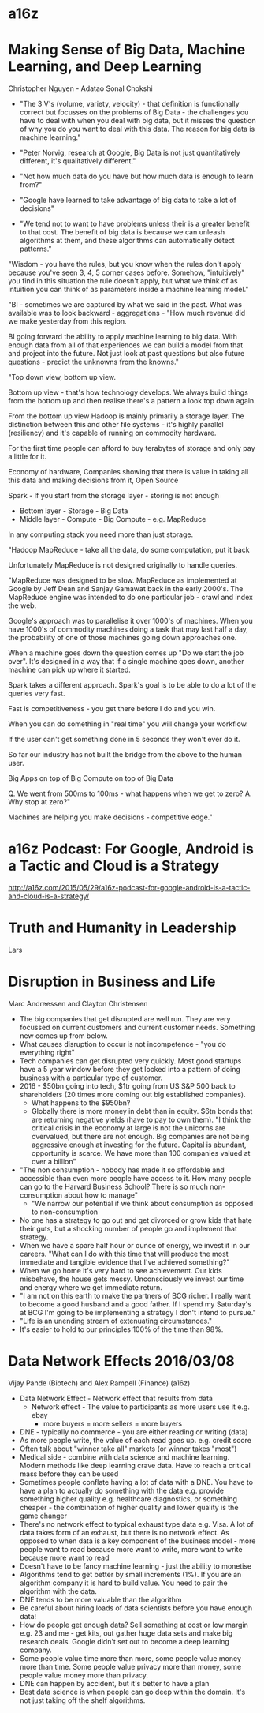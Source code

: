 # a16z

# Making Sense of Big Data, Machine Learning, and Deep Learning

Christopher Nguyen - Adatao Sonal Chokshi

* "The 3 V's (volume, variety, velocity) - that definition is functionally
  correct but focusses on the problems of Big Data - the challenges you have
to deal with when you deal with big data, but it misses the question of why
you do you want to deal with this data.  The reason for big data is machine
learning."

* "Peter Norvig, research at Google, Big Data is not just quantitatively
  different, it's qualitatively different."
* "Not how much data do you have but how much data is enough to learn from?"
* "Google have learned to take advantage of big data to take a lot of
  decisions"

* "We tend not to want to have problems unless their is a greater benefit to
  that cost.  The benefit of big data is because we can unleash algorithms at
them, and these algorithms can automatically detect patterns."

"Wisdom - you have the rules, but you know when the rules don't apply because
you've seen 3, 4, 5 corner cases before.  Somehow, "intuitively" you find in
this situation the rule doesn't apply, but what we think of as intuition you
can think of as parameters inside a machine learning model."

"BI - sometimes we are captured by what we said in the past.  What was
available was to look backward - aggregations - "How much revenue did we make
yesterday from this region.

BI going forward the ability to apply machine learning to big data.  With
enough data from all of that experiences we can build a model from that and
project into the future.  Not just look at past questions but also future
questions - predict the unknowns from the knowns."

"Top down view, bottom up view.

Bottom up view - that's how technology develops. We always build things from the bottom up and then realise there's a pattern a look
top down again.

From the bottom up view Hadoop is mainly primarily a storage layer.  The
distinction between this and other file systems - it's highly parallel
(resiliency) and it's capable of running on commodity hardware.

For the first time people can afford to buy terabytes of storage and only pay
a little for it.

Economy of hardware, Companies showing that there is value in taking all this
data and making decisions from it, Open Source

Spark - If you start from the storage layer - storing is not enough

- Bottom layer - Storage - Big Data
- Middle layer - Compute - Big Compute - e.g. MapReduce

In any computing stack you need more than just storage.

"Hadoop MapReduce - take all the data, do some computation, put it back

Unfortunately MapReduce is not designed originally to handle queries.

"MapReduce was designed to be slow.  MapReduce as implemented at Google by
Jeff Dean and Sanjay Gamawat back in the early 2000's.  The MapReduce engine
was intended to do one particular job - crawl and index the web.

Google's approach was to parallelise it over 1000's of machines.  When you have
1000's of commodity machines doing a task that may last half a day, the
probability of one of those machines going down approaches one.

When a machine goes down the question comes up "Do we start the job over".
It's designed in a way that if a single machine goes down, another machine can
pick up where it started.

Spark takes a different approach.  Spark's goal is to be able to do a lot of
the queries very fast.

Fast is competitiveness - you get there before I do and you win.

When you can do something in "real time" you will change your workflow.

If the user can't get something done in 5 seconds they won't ever do it.

So far our industry has not built the bridge from the above to the human
user.

Big Apps on top of Big Compute on top of Big Data

Q. We went from 500ms to 100ms - what happens when we get to zero?
A. Why stop at zero?"

Machines are helping you make decisions - competitive edge."

# a16z Podcast: For Google, Android is a Tactic and Cloud is a Strategy 

http://a16z.com/2015/05/29/a16z-podcast-for-google-android-is-a-tactic-and-cloud-is-a-strategy/

# Truth and Humanity in Leadership

Lars

# Disruption in Business and Life
Marc Andreessen and Clayton Christensen

* The big companies that get disrupted are well run.  They are very focussed
  on current customers and current customer needs.  Something new comes up
from below.
* What causes disruption to occur is not incompetence - "you do everything
  right"
* Tech companies can get disrupted very quickly.  Most good startups have a 5
  year window before they get locked into a pattern of doing business with a
particular type of customer.
* 2016 - $50bn going into tech, $1tr going from US S&P 500 back to
  shareholders (20 times more coming out big established companies).
  - What happens to the $950bn?
  - Globally there is more money in debt than in equity.  $6tn bonds that are
    returning negative yields (have to pay to own them).  "I think the
critical crisis in the economy at large is not the unicorns are overvalued,
but there are not enough.  Big companies are not being aggressive enough at
investing for the future.  Capital is abundant, opportunity is scarce.
We have more than 100 companies valued at over a billion"
* "The non consumption - nobody has made it so affordable and accessible than
  even more people have access to it.  How many people can go to the Harvard
Business School?  There is so much non-consumption about how to manage"  
  - "We narrow our potential if we think about consumption as opposed to
    non-consumption
* No one has a strategy to go out and get divorced or grow kids that hate
  their guts, but a shocking number of people go and implement that strategy.
* When we have a spare half hour or ounce of energy, we invest it in our
  careers.  "What can I do with this time that will produce the most immediate
and tangible evidence that I've achieved something?"
* When we go home it's very hard to see achievement.  Our kids misbehave, the
  house gets messy.  Unconsciously we invest our time and energy where we get
immediate return.
* "I am not on this earth to make the partners of BCG richer.  I really want to
  become a good husband and a good father.  If I spend my Saturday's at BCG
I'm going to be implementing a strategy I don't intend to pursue."
* "Life is an unending stream of extenuating circumstances."
* It's easier to hold to our principles 100% of the time than 98%.

# Data Network Effects 2016/03/08

Vijay Pande (Biotech) and Alex Rampell (Finance) (a16z)

* Data Network Effect - Network effect that results from data
  - Network effect - The value to participants as more users use it e.g. ebay
    - more buyers = more sellers = more buyers
* DNE - typically no commerce - you are either reading or writing (data)
* As more people write, the value of each read goes up.  e.g. credit score
* Often talk about "winner take all" markets (or winner takes "most")
* Medical side - combine with data science and machine learning.  Modern
  methods like deep learning crave data.  Have to reach a critical mass before
they can be used
* Sometimes people conflate having a lot of data with a DNE.  You have to have
  a plan to actually do something with the data e.g. provide something higher
quality e.g. healthcare diagnostics, or something cheaper - the combination of
higher quality and lower quality is the game changer
* There's no network effect to typical exhaust type data e.g. Visa.  A lot of
  data takes form of an exhaust, but there is no network effect.  As opposed
to when data is a key component of the business model - more people want to
read because more want to write, more want to write because more want to read
* Doesn't have to be fancy machine learning - just the ability to monetise
* Algorithms tend to get better by small increments (1%).  If you are an
  algorithm company it is hard to build value.  You need to pair the algorithm
with the data.
* DNE tends to be more valuable than the algorithm
* Be careful about hiring loads of data scientists before you have enough
  data!
* How do people get enough data?  Sell something at cost or low margin e.g. 23
  and me - get kits, out gather huge data sets and make big research deals.
Google didn't set out to become a deep learning company.
* Some people value time more than more, some people value money more than
  time.  Some people value privacy more than money, some people value money more than
  privacy.
* DNE can happen by accident, but it's better to have a plan
* Best data science is when people can go deep within the domain.  It's not
  just taking off the shelf algorithms.

